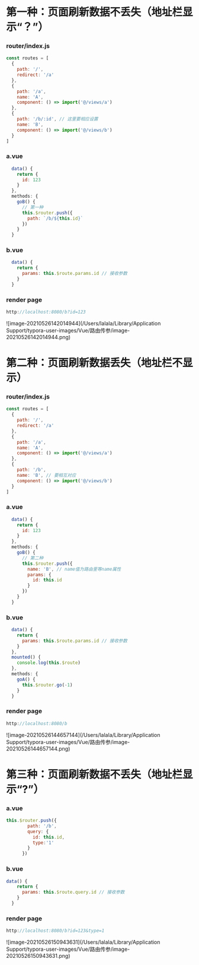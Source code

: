 # 第一种：页面刷新数据不丢失（地址栏显示“？”）

### router/index.js

``` js
const routes = [
  {
    path: '/',
    redirect: '/a'
  },
  {
    path: '/a',
    name: 'A',
    component: () => import('@/views/a')
  },
  {
    path: '/b/:id', // 这里要相应设置
    name: 'B',
    component: () => import('@/views/b')
  }
]
```

### a.vue

```js
  data() {
    return {
      id: 123
    }
  },
  methods: {
    goB() {
      // 第一种
      this.$router.push({
        path: `/b/${this.id}`
      })
    }
  }
```

### b.vue

```js
  data() {
    return {
      params: this.$route.params.id // 接收参数
    }
  }
```

### render page

```js
http://localhost:8080/b?id=123
```

![image-20210526142014944](/Users/lalala/Library/Application Support/typora-user-images/Vue/路由传参/image-20210526142014944.png)



# 第二种：页面刷新数据丢失（地址栏不显示）

### router/index.js

```js
const routes = [
  {
    path: '/',
    redirect: '/a'
  },
  {
    path: '/a',
    name: 'A',
    component: () => import('@/views/a')
  },
  {
    path: '/b',
    name: 'B', // 要相互对应
    component: () => import('@/views/b')
  }
]
```

### a.vue

```js
  data() {
    return {
      id: 123
    }
  },
  methods: {
    goB() {
      // 第二种
      this.$router.push({
        name: 'B', // name值为路由里等name属性
        params: {
          id: this.id
        }
      })
    }
  }
```

### b.vue	

```js
  data() {
    return {
      params: this.$route.params.id // 接收参数
    }
  },
  mounted() {
    console.log(this.$route)
  },
  methods: {
    goA() {
      this.$router.go(-1)
    }
  }
```

### render page

```js
http://localhost:8080/b
```

![image-20210526144657144](/Users/lalala/Library/Application Support/typora-user-images/Vue/路由传参/image-20210526144657144.png)



# 第三种：页面刷新数据不丢失（地址栏显示“?”）

### a.vue

```js
this.$router.push({
        path: '/b',
        query: {
          id: this.id,
          type:'1'
        }
      })
```

### b.vue

```js
data() {
    return {
      params: this.$route.query.id // 接收参数
    }
  }
```

### render page

```js
http://localhost:8080/b?id=123&type=1
```

![image-20210526150943631](/Users/lalala/Library/Application Support/typora-user-images/Vue/路由传参/image-20210526150943631.png)
